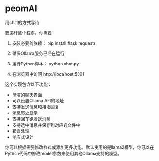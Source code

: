 # peomAI
用chat的方式写诗

要运行这个程序，你需要：
1. 安装必要的依赖：
pip install flask requests

2. 确保Ollama服务已经在运行

3. 运行Python脚本：
python chat.py

4. 在浏览器中访问 http://localhost:5001
   
这个实现包含以下功能：
* 简洁的聊天界面
* 可以设置Ollama API的地址
* 支持发送消息和接收回复
* 消息历史显示
* 支持回车键发送消息
* 支持选中消息并保存到对应的文件中
* 错误处理
* 响应式设计

你可以根据需要修改样式或添加更多功能。默认使用的是llama2模型，你可以在Python代码中修改model参数来使用其他Ollama支持的模型。
